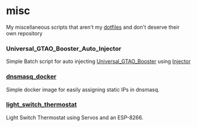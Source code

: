 # misc

My miscellaneous scripts that aren't my [dotfiles](https://github.com/CollinDewey/dotfiles) and don't deserve their own repository

### Universal_GTAO_Booster_Auto_Injector
Simple Batch script for auto injecting [Universal_GTAO_Booster](https://github.com/QuickNET-Tech/Universal_GTAO_Booster) using [Injector](https://github.com/nefarius/Injector)

### [dnsmasq_docker](https://collindewey.net/articles/dhcp-with-dnsmasq-docker-and-arp-scan/)
Simple docker image for easily assigning static IPs in dnsmasq.

### [light_switch_thermostat](https://collindewey.net/articles/light-switch-thermostat/)
Light Switch Thermostat using Servos and an ESP-8266.
